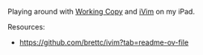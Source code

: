 Playing around with [Working Copy](https://workingcopy.app) and [iVim](https://github.com/terrychou/iVim) on my iPad.

Resources:

- https://github.com/brettc/ivim?tab=readme-ov-file
